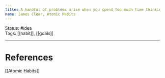 ```yaml
---
title: A handful of problems arise when you spend too much time thinking about your goals and not enough time designing your systems
name: James Clear, Atomic Habits
---
```


Status: #idea  
Tags: [[habit]], [[goals]]

---
# References
[[Atomic Habits]]